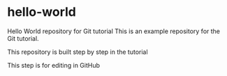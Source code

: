 # hello-world
Hello World repository for Git tutorial
This is an example repository for the Git tutorial.

This repository is built step by step in the tutorial

This step is for editing in GitHub
